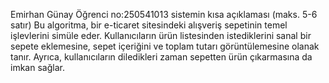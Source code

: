 Emirhan Günay
Öğrenci no:250541013
sistemin kısa açıklaması (maks. 5-6 satır)
Bu algoritma, bir e-ticaret sitesindeki alışveriş sepetinin temel işlevlerini simüle eder. Kullanıcıların ürün listesinden istediklerini sanal bir sepete eklemesine, sepet içeriğini ve toplam tutarı görüntülemesine olanak tanır. Ayrıca, kullanıcıların diledikleri zaman sepetten ürün çıkarmasına da imkan sağlar.
